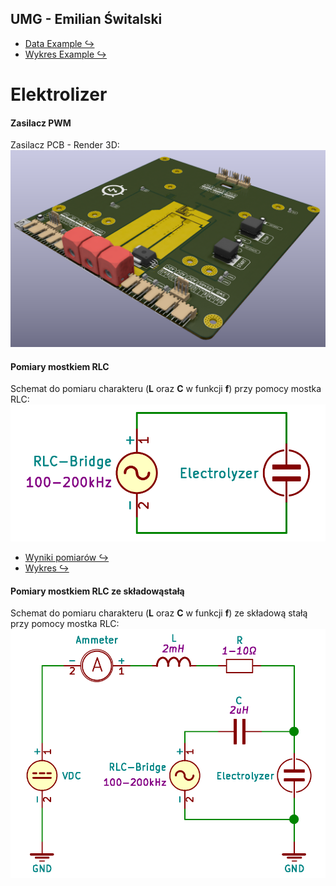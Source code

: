 ## UMG - Emilian Świtalski

- [Data Example ↪](./measurement/example.csv)
- [Wykres Example ↪](http://www.sqrt.pl/view/?https://raw.githubusercontent.com/Xaeian/umg/master/measurement/example.json)

# Elektrolizer

#### Zasilacz PWM

Zasilacz PCB - Render 3D:
![electrolyzer-render](./image/electrolyzer-render.png)

#### Pomiary mostkiem RLC

Schemat do pomiaru charakteru (**L** oraz **C** w funkcji **f**) przy pomocy mostka RLC:
![electrolyzer-rlc](./image/electrolyzer-rlc-scheme-basic.png)

- [Wyniki pomiarów ↪](./measurement/electrolyzer-rlc.csv)
- [Wykres ↪](http://www.sqrt.pl/view/?https://raw.githubusercontent.com/Xaeian/umg/master/measurement/electrolyzer-rlc.json)

#### Pomiary mostkiem RLC ze składowąstałą

Schemat do pomiaru charakteru (**L** oraz **C** w funkcji **f**) ze składową stałą przy pomocy mostka RLC:
![electrolyzer-rlc](./image/electrolyzer-rlc-scheme.png)
